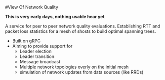 #View Of Network Quality

**This is very early days, nothing usable hear yet**

A service for peer to peer network quality evaluations. Establishing
RTT and packet loss statistics for a mesh of shosts to build optimal
spanning trees.

- Built on gRPC
- Aiming to provide support for
  - Leader election
  - Leader transition
  - Message broadcast
  - Multiple network topologies overly on the initial mesh
  - simulation of network updates from data sources (like RRDs)
